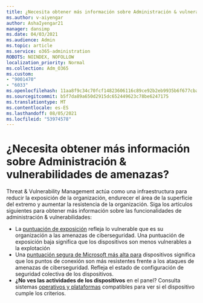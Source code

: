 ```yaml
---
title: ¿Necesita obtener más información sobre Administración & vulnerabilidades de amenazas?
ms.author: v-aiyengar
author: AshaIyengar21
manager: dansimp
ms.date: 04/03/2021
ms.audience: Admin
ms.topic: article
ms.service: o365-administration
ROBOTS: NOINDEX, NOFOLLOW
localization_priority: Normal
ms.collection: Adm_O365
ms.custom:
- "9001470"
- "6033"
ms.openlocfilehash: 11aa8f9c34c70fcf14823606116c89ce92b2eb9935b6f677cba00529ded22648
ms.sourcegitcommit: b5f7da89a650d2915dc652449623c78be6247175
ms.translationtype: MT
ms.contentlocale: es-ES
ms.lasthandoff: 08/05/2021
ms.locfileid: "53974578"
---
```

# <a name="need-to-know-more-on-threat--vulnerability-management"></a>¿Necesita obtener más información sobre Administración & vulnerabilidades de amenazas?

Threat & Vulnerability Management actúa como una infraestructura para reducir la exposición de la organización, endurecer el área de la superficie del extremo y aumentar la resistencia de la organización. Siga los artículos siguientes para obtener más información sobre las funcionalidades de administración & vulnerabilidades:

- La [puntuación de exposición](https://docs.microsoft.com/windows/security/threat-protection/microsoft-defender-atp/tvm-exposure-score) refleja lo vulnerable que es su organización a las amenazas de ciberseguridad. Una puntuación de exposición baja significa que los dispositivos son menos vulnerables a la explotación
- Una [puntuación segura de Microsoft más alta para](https://docs.microsoft.com/windows/security/threat-protection/microsoft-defender-atp/tvm-microsoft-secure-score-devices) dispositivos significa que los puntos de conexión son más resistentes frente a los ataques de amenazas de ciberseguridad. Refleja el estado de configuración de seguridad colectiva de los dispositivos.
- **¿No ves las actividades de los dispositivos** en el panel? Consulta sistemas [operativos y plataformas](https://docs.microsoft.com/windows/security/threat-protection/microsoft-defender-atp/tvm-supported-os) compatibles para ver si el dispositivo cumple los criterios.
